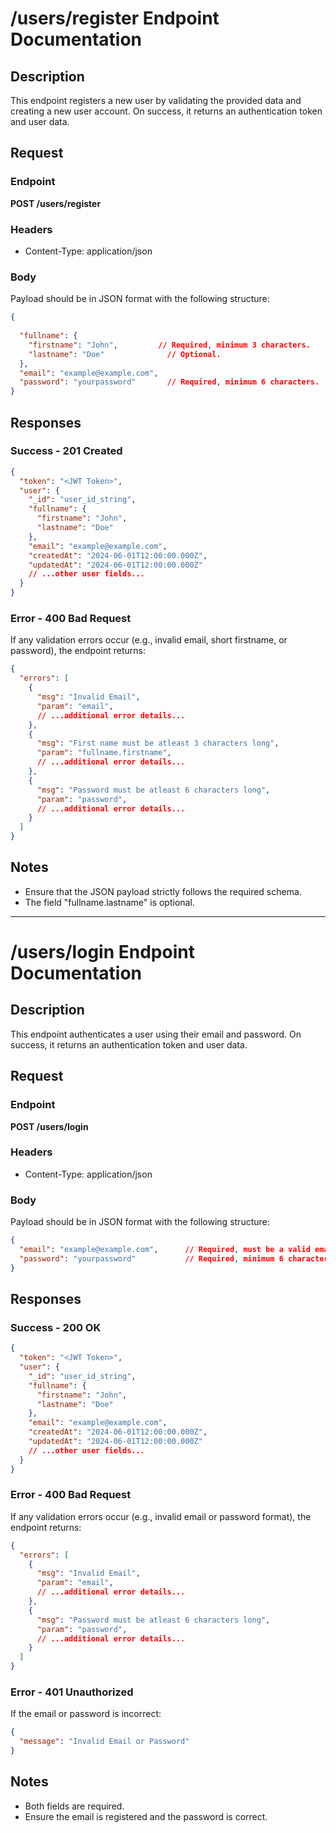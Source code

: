 # /users/register Endpoint Documentation

## Description
This endpoint registers a new user by validating the provided data and creating a new user account. On success, it returns an authentication token and user data.

## Request

### Endpoint 
**POST /users/register**

### Headers
- Content-Type: application/json

### Body
Payload should be in JSON format with the following structure:
```json
{
  
  "fullname": {
    "firstname": "John",         // Required, minimum 3 characters.
    "lastname": "Doe"              // Optional.
  },
  "email": "example@example.com",
  "password": "yourpassword"       // Required, minimum 6 characters.
}
```

## Responses

### Success - 201 Created
```json
{
  "token": "<JWT Token>",
  "user": {
    "_id": "user_id_string",
    "fullname": {
      "firstname": "John",
      "lastname": "Doe"
    },
    "email": "example@example.com",
    "createdAt": "2024-06-01T12:00:00.000Z",
    "updatedAt": "2024-06-01T12:00:00.000Z"
    // ...other user fields...
  }
}
```

### Error - 400 Bad Request
If any validation errors occur (e.g., invalid email, short firstname, or password), the endpoint returns:
```json
{
  "errors": [
    {
      "msg": "Invalid Email",
      "param": "email",
      // ...additional error details...
    },
    {
      "msg": "First name must be atleast 3 characters long",
      "param": "fullname.firstname",
      // ...additional error details...
    },
    {
      "msg": "Password must be atleast 6 characters long",
      "param": "password",
      // ...additional error details...
    }
  ]
}
```
  
## Notes
- Ensure that the JSON payload strictly follows the required schema.
- The field "fullname.lastname" is optional.

---

# /users/login Endpoint Documentation

## Description
This endpoint authenticates a user using their email and password. On success, it returns an authentication token and user data.

## Request

### Endpoint
**POST /users/login**

### Headers
- Content-Type: application/json

### Body
Payload should be in JSON format with the following structure:
```json
{
  "email": "example@example.com",      // Required, must be a valid email.
  "password": "yourpassword"           // Required, minimum 6 characters.
}
```

## Responses

### Success - 200 OK
```json
{
  "token": "<JWT Token>",
  "user": {
    "_id": "user_id_string",
    "fullname": {
      "firstname": "John",
      "lastname": "Doe"
    },
    "email": "example@example.com",
    "createdAt": "2024-06-01T12:00:00.000Z",
    "updatedAt": "2024-06-01T12:00:00.000Z"
    // ...other user fields...
  }
}
```

### Error - 400 Bad Request
If any validation errors occur (e.g., invalid email or password format), the endpoint returns:
```json
{
  "errors": [
    {
      "msg": "Invalid Email",
      "param": "email",
      // ...additional error details...
    },
    {
      "msg": "Password must be atleast 6 characters long",
      "param": "password",
      // ...additional error details...
    }
  ]
}
```

### Error - 401 Unauthorized
If the email or password is incorrect:
```json
{
  "message": "Invalid Email or Password"
}
```

## Notes
- Both fields are required.
- Ensure the email is registered and the password is correct.
